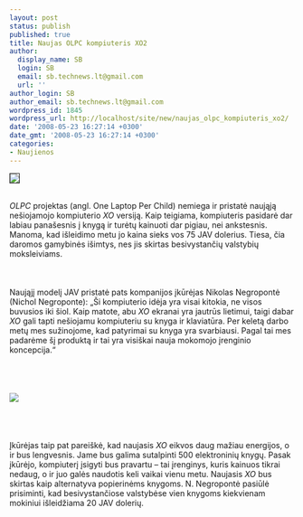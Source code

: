 ```yaml
---
layout: post
status: publish
published: true
title: Naujas OLPC kompiuteris XO2
author:
  display_name: SB
  login: SB
  email: sb.technews.lt@gmail.com
  url: ''
author_login: SB
author_email: sb.technews.lt@gmail.com
wordpress_id: 1845
wordpress_url: http://localhost/site/new/naujas_olpc_kompiuteris_xo2/
date: '2008-05-23 16:27:14 +0300'
date_gmt: '2008-05-23 16:27:14 +0300'
categories:
- Naujienos
---
```

<div class="imgright"><img src="http://tbn0.google.com/images?q=tbn:Myz3ZZ8CSFUSHM:http://olpc.com/pics/olpclogo.gif" border="1"></div>
<p><br><i>OLPC</i> projektas (angl. One Laptop Per Child) nemiega ir pristatė naująją nešiojamojo kompiuterio <i>XO</i> versiją. Kaip teigiama, kompiuteris pasidarė dar labiau panašesnis į knygą ir turėtų kainuoti dar pigiau, nei ankstesnis. Manoma, kad išleidimo metu jo kaina sieks vos 75 JAV dolerius. Tiesa, čia daromos gamybinės išimtys, nes jis skirtas besivystančių valstybių moksleiviams.<br />
<br><br />
<br>Naująjį modelį JAV pristatė pats kompanijos įkūrėjas Nikolas Negropontė (Nichol Negroponte): „Ši kompiuterio idėja yra visai kitokia, ne visos buvusios iki šiol. Kaip matote, abu <i>XO</i> ekranai yra jautrūs lietimui, taigi dabar <i>XO</i> gali tapti nešiojamu kompiuteriu su knyga ir klaviatūra. Per keletą darbo metų mes sužinojome, kad patyrimai su knyga yra svarbiausi. Pagal tai mes padarėme šį produktą ir tai yra visiškai nauja mokomojo įrenginio koncepcija.“<br />
<br><br />
<br><br><img src="http://img375.imageshack.us/img375/8172/olpcel6.jpg"><br><br />
<br><br />
<br>Įkūrėjas taip pat pareiškė, kad naujasis <i>XO</i> eikvos daug mažiau energijos, o ir bus lengvesnis. Jame bus galima sutalpinti 500 elektroninių knygų. Pasak įkūrėjo, kompiuterį įsigyti bus pravartu – tai įrenginys, kuris kainuos tikrai nedaug, o ir juo galės naudotis keli vaikai vienu metu. Naujasis <i>XO</i> bus skirtas kaip alternatyva popierinėms knygoms. N. Negropontė pasiūlė prisiminti, kad besivystančiose valstybėse vien knygoms kiekvienam mokiniui išleidžiama 20 JAV dolerių.<br />
<br><br />
<br><br />
<br><br />
<br><br />
<br></p>
